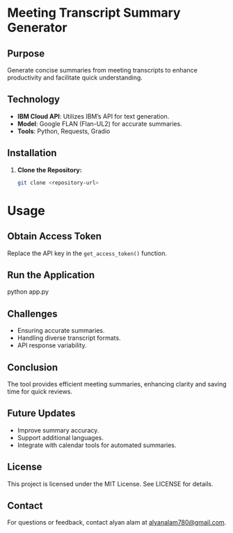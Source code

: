 # Meeting Transcript Summary Generator

## Purpose
Generate concise summaries from meeting transcripts to enhance productivity and facilitate quick understanding.

## Technology
- **IBM Cloud API**: Utilizes IBM’s API for text generation.
- **Model**: Google FLAN (Flan-UL2) for accurate summaries.
- **Tools**: Python, Requests, Gradio

## Installation
1. **Clone the Repository:**
   ```bash
   git clone <repository-url>


# Usage

## Obtain Access Token
Replace the API key in the `get_access_token()` function.

## Run the Application
  
  python app.py




## Challenges
- Ensuring accurate summaries.
- Handling diverse transcript formats.
- API response variability.

## Conclusion
The tool provides efficient meeting summaries, enhancing clarity and saving time for quick reviews.

## Future Updates
- Improve summary accuracy.
- Support additional languages.
- Integrate with calendar tools for automated summaries.

## License
This project is licensed under the MIT License. See LICENSE for details.

## Contact
For questions or feedback, contact alyan alam at alyanalam780@gmail.com.
